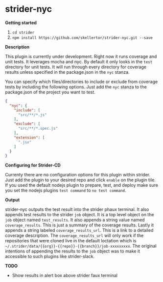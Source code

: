 # strider-nyc

**Getting started**

1. ```cd strider```
2. ```npm install https://github.com/skellertor/strider-nyc.git --save```

**Description**

This plugin is currently under development.  Right now it runs coverage and unit tests.  It leverages mocha and nyc.  By default it only looks in the ```test``` directory for unit tests.  It will run through every directory for coverage results unless specified in the package.json in the `nyc` stanza. 

You can specify which files/directories to include or exclude from coverage tests by including the following options. Just add the `nyc` stanza to the package.json of the project you want to test.

```json
{
  "nyc": {
    "include": [
      "src/**/*.js"
    ],
    "exclude": [
      "src/**/*.spec.js"
    ],
    "extension": [
      ".jsx"
    ]
  }
}
```

**Configuring for Strider-CD**

Currenty there are no configuration options for this plugin within strider.  Just add the plugin to your desired repo and click `enable` on the plugin tile.  If you used the default nodejs plugin to prepare, test, and deploy make sure you set the nodejs plugins `test command` to `no test command`.

**Output**

strider-nyc outputs the test result into the strider phaux terminal.  It also appends test results to the strider `job` object.  It is a top level object on the `job` object named `test_results`. It also appends a string value named `coverage_results`.  This is just a summary of the coverage results.  Lastly it appends a string labeled `coverage_results_url`.  This is a link to a detailed coverage description.  The `coverage_results_url` will only work if the repositories that were cloned live in the default loctation which is ```~/.strider/data/{{org}}-{{repo}}-{{branch}}/job-xxxxxxxxx```.  The original intentions of appending the results to the `job` object was to make it accessible to such plugins like strider-slack.

**TODO**

* Show results in alert box above strider faux terminal
